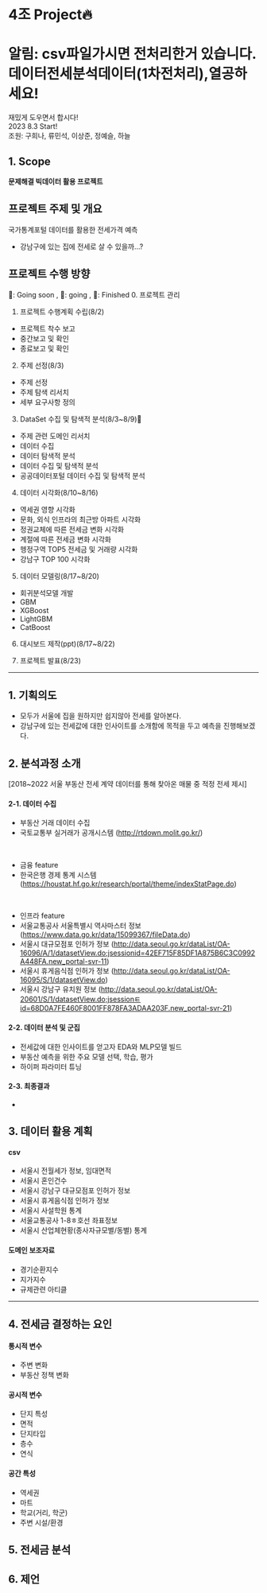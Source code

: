 # 4조 Project🔥
# 알림: csv파일가시면 전처리한거 있습니다. <br> 데이터전세분석데이터(1차전처리),열공하세요!
재밌게 도우면서 합시다! <br>
2023 8.3 Start! <br>
조원: 구희나, 류민석, 이상준, 정예슬, 하늘

## 1. Scope
**문제해결 빅데이터 활용 프로젝트**

## 프로젝트 주제 및 개요
국가통계포털 데이터를 활용한 전세가격 예측
- 강남구에 있는 집에 전세로 살 수 있을까...?

## 프로젝트 수행 방향
🦩: Going soon , 🦌: going , 🦄: Finished
0. 프로젝트 관리
1. 프로젝트 수행계획 수립(8/2)
- 프로젝트 착수 보고
- 중간보고 및 확인
- 종료보고 및 확인

2. 주제 선정(8/3)
 - 주제 선정
 - 주제 탐색 리서치
 - 세부 요구사항 정의
   
3. DataSet 수집 및 탐색적 분석(8/3~8/9)🦩
 - 주제 관련 도메인 리서치
 - 데이터 수집
 - 데이터 탐색적 분석
 - 데이터 수집 및 탐색적 분석
 - 공공데이터포털 데이터 수집 및 탐색적 분석
4. 데이터 시각화(8/10~8/16)
  - 역세권 영향 시각화
  - 문화, 외식 인프라의 최근방 아파트 시각화
  - 정권교체에 따른 전세금 변화 시각화
  - 계절에 따른 전세금 변화 시각화
  - 헹정구역 TOP5 전세금 및 거래량 시각화
  - 강남구 TOP 100 시각화
5. 데이터 모델링(8/17~8/20)
  - 회귀분석모델 개발
  - GBM
  - XGBoost
  - LightGBM
  - CatBoost
6. 대시보드 제작(ppt)(8/17~8/22)

7. 프로젝트 발표(8/23)
---
## 1. 기획의도
- 모두가 서울에 집을 원하지만 쉽지않아 전세를 알아본다.
- 강남구에 있는 전세값에 대한 인사이트를 소개함에 목적을 두고 예측을 진행해보겠다.
## 2. 분석과정 소개
[2018~2022 서울 부동산 전세 계약 데이터를 통해 찾아온 매물 중 적정 전세 제시]
   
#### 2-1. 데이터 수집 
- 부동산 거래 데이터 수집
- 국토교통부 실거래가 공개시스템 (http://rtdown.molit.go.kr/)
<br>

- 금융 feature
- 한국은행 경제 통계 시스템 (https://houstat.hf.go.kr/research/portal/theme/indexStatPage.do)
<br>

- 인프라 feature
- 서울교통공사 서울특별시 역사마스터 정보(https://www.data.go.kr/data/15099367/fileData.do)
- 서울시 대규모점포 인허가 정보 (http://data.seoul.go.kr/dataList/OA-16096/A/1/datasetView.do;jsessionid=42EF715F85DF1A875B6C3C0992A448FA.new_portal-svr-11)
- 서울시 휴게음식점 인허가 정보 (http://data.seoul.go.kr/dataList/OA-16095/S/1/datasetView.do)
- 서울시 강남구 유치원 정보 (http://data.seoul.go.kr/dataList/OA-20601/S/1/datasetView.do;jsessionㅌid=68D0A7FE460F8001FF878FA3ADAA203F.new_portal-svr-21)

#### 2-2. 데이터 분석 및 군집
- 전세값에 대한 인사이트를 얻고자 EDA와 MLP모델 빌드
- 부동산 예측을 위한 주요 모델 선택, 학습, 평가
- 하이퍼 파라미터 튜닝

#### 2-3. 최종결과
- 

## 3. 데이터 활용 계획
#### csv
- 서울시 전월세가 정보, 임대면적
- 서울시 혼인건수
- 서울시 강남구 대규모점포 인허가 정보
- 서울시 휴게음식점 인허가 정보
- 서울시 사설학원 통계
- 서울교통공사 1-8ㅎ호선 좌표정보
- 서울시 산업체현황(종사자규모별/동별) 통계
#### 도메인 보조자료
- 경기순환지수
- 지가지수
- 규제관련 아티클
  
---

## 4. 전세금 결정하는 요인
#### 통시적 변수
- 주변 변화
- 부동산 정책 변화

#### 공시적 변수
- 단지 특성
- 면적
- 단지타입
- 층수
- 연식

#### 공간 특성
- 역세권
- 마트
- 학교(거리, 학군)
- 주변 시설/환경

## 5. 전세금 분석
 
## 6. 제언
     
